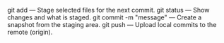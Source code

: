 git add <files> — Stage selected files for the next commit.
git status — Show changes and what is staged.
git commit -m "message" — Create a snapshot from the staging area.
git push — Upload local commits to the remote (origin).

